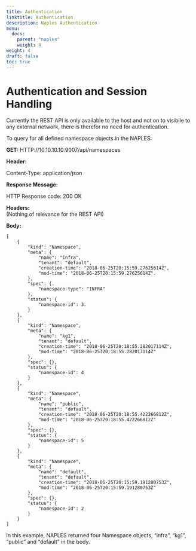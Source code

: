 ```yaml
---
title: Authentication
linktitle: Authentication
description: Naples Authentication
menu:
  docs:
    parent: "naples"
    weight: 4
weight: 4
draft: false
toc: true
---
```


Authentication and Session Handling
==============================
Currently the REST API is only available to the host and not on to visibile to any external network, there is therefor no need for authentication.

To query for all defined namespace objects in the NAPLES:

**GET:** HTTP://10.10.10.10:9007/api/namespaces

**Header:**

Content-Type: application/json

**Response Message:**

HTTP Response code: 200 OK

**Headers:**  
(Nothing of relevance for the REST API)

**Body:**

	[
		{
			"kind": "Namespace",
			"meta": {
				"name": "infra",
				"tenant": "default",
				"creation-time": "2018-06-25T20:15:59.27625614Z",
				"mod-time": "2018-06-25T20:15:59.27625614Z".
			},
			"spec": {.
				"namespace-type": "INFRA"
			},
			"status": {
				"namespace-id": 3.
			}
		},
		{
			"kind": "Namespace",
			"meta": {
				"name": "kg1",
				"tenant": "default",
				"creation-time": "2018-06-25T20:18:55.282017114Z",
				"mod-time": "2018-06-25T20:18:55.282017114Z"
			},
			"spec": {},
			"status": {
				"namespace-id": 4
			}
		},
		{
			"kind": "Namespace",
			"meta": {
				"name": "public",
				"tenant": "default",
				"creation-time": "2018-06-25T20:18:55.422266812Z",
				"mod-time": "2018-06-25T20:18:55.422266812Z"
			},
			"spec": {},
			"status": {
				"namespace-id": 5
			}
		},
		{
			"kind": "Namespace",
			"meta": {
				"name": "default",
				"tenant": "default",
				"creation-time": "2018-06-25T20:15:59.191280753Z",
				"mod-time": "2018-06-25T20:15:59.191280753Z"
			},
			"spec": {},
			"status": {
				"namespace-id": 2
			}
		}
	] 

In this example, NAPLES returned four Namespace objects, “infra”, “kg1”, “public” and “default” in the body.



